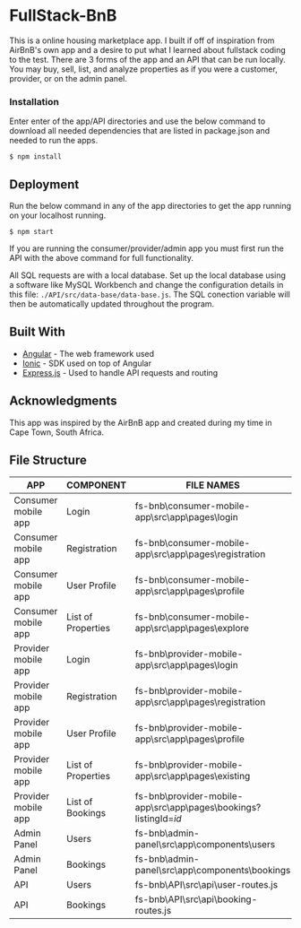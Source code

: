 # FullStack-BnB

This is a online housing marketplace app. I built if off of inspiration from AirBnB's own app and a desire to put what I learned about fullstack coding to the test. There are 3 forms of the app and an API that can be run locally. You may buy, sell, list, and analyze properties as if you were a customer, provider, or on the admin panel. 

### Installation

Enter enter of the app/API directories and use the below command to download all needed dependencies that are listed in package.json and needed to run the apps.

```
$ npm install
```

## Deployment

Run the below command in any of the app directories to get the app running on your localhost running.

```
$ npm start
```

If you are running the consumer/provider/admin app you must first run the API with the above command for full functionality.

All SQL requests are with a local database. Set up the local database using a software like MySQL Workbench and change the configuration details in this file: ```./API/src/data-base/data-base.js```. The SQL conection variable will then be automatically updated throughout the program. 

## Built With

* [Angular](https://angular.io/) - The web framework used
* [Ionic](https://ionicframework.com/) - SDK used on top of Angular
* [Express.js](https://expressjs.com/) - Used to handle API requests and routing


## Acknowledgments

This app was inspired by the AirBnB app and created during my time in Cape Town, South Africa.

## File Structure
| APP                 | COMPONENT          | FILE NAMES                                                                                                                                                                              |
|---------------------|--------------------|-----------------------------------------------------------------------------------------------------------------------------------------------------------------------------------------|
| Consumer mobile app | Login              | fs-bnb\consumer-mobile-app\src\app\pages\login        |
| Consumer mobile app | Registration       | fs-bnb\consumer-mobile-app\src\app\pages\registration |
| Consumer mobile app | User Profile       | fs-bnb\consumer-mobile-app\src\app\pages\profile                 |
| Consumer mobile app | List of Properties | fs-bnb\consumer-mobile-app\src\app\pages\explore     |
| Provider mobile app | Login              | fs-bnb\provider-mobile-app\src\app\pages\login             |
| Provider mobile app | Registration       | fs-bnb\provider-mobile-app\src\app\pages\registration |
| Provider mobile app | User Profile       | fs-bnb\provider-mobile-app\src\app\pages\profile                 |
| Provider mobile app | List of Properties | fs-bnb\provider-mobile-app\src\app\pages\existing      |
| Provider mobile app | List of Bookings   | fs-bnb\provider-mobile-app\src\app\pages\bookings?listingId=*id*         |
| Admin Panel         | Users              | fs-bnb\admin-panel\src\app\components\users                |
| Admin Panel         | Bookings           | fs-bnb\admin-panel\src\app\components\bookings                                |
| API                 | Users              | fs-bnb\API\src\api\user-routes.js                                   |
| API                 | Bookings           | fs-bnb\API\src\api\booking-routes.js                                          |
